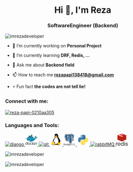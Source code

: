 <h1 align="center">Hi 👋, I'm Reza</h1>
<h3 align="center">SoftwareEngineer (Backend)</h3>

<p align="left"> <img src="https://komarev.com/ghpvc/?username=imrezadeveloper&label=Profile%20views&color=0e75b6&style=flat" alt="imrezadeveloper" /> </p>

- 🔭 I’m currently working on **Personal Project**

- 🌱 I’m currently learning **DRF, Redis, ...**

- 💬 Ask me about **Backend field**

- 📫 How to reach me **rezapapi138418@gmail.com**

- ⚡ Fun fact **the codes are not tell lie!**

<h3 align="left">Connect with me:</h3>
<p align="left">
<a href="https://linkedin.com/in/reza-papi-0210aa305" target="blank"><img align="center" src="https://raw.githubusercontent.com/rahuldkjain/github-profile-readme-generator/master/src/images/icons/Social/linked-in-alt.svg" alt="reza-papi-0210aa305" height="30" width="40" /></a>
</p>

<h3 align="left">Languages and Tools:</h3>
<p align="left"> <a href="https://www.djangoproject.com/" target="_blank" rel="noreferrer"> <img src="https://cdn.worldvectorlogo.com/logos/django.svg" alt="django" width="40" height="40"/> </a> <a href="https://www.docker.com/" target="_blank" rel="noreferrer"> <img src="https://raw.githubusercontent.com/devicons/devicon/master/icons/docker/docker-original-wordmark.svg" alt="docker" width="40" height="40"/> </a> <a href="https://git-scm.com/" target="_blank" rel="noreferrer"> <img src="https://www.vectorlogo.zone/logos/git-scm/git-scm-icon.svg" alt="git" width="40" height="40"/> </a> <a href="https://www.linux.org/" target="_blank" rel="noreferrer"> <img src="https://raw.githubusercontent.com/devicons/devicon/master/icons/linux/linux-original.svg" alt="linux" width="40" height="40"/> </a> <a href="https://www.postgresql.org" target="_blank" rel="noreferrer"> <img src="https://raw.githubusercontent.com/devicons/devicon/master/icons/postgresql/postgresql-original-wordmark.svg" alt="postgresql" width="40" height="40"/> </a> <a href="https://www.python.org" target="_blank" rel="noreferrer"> <img src="https://raw.githubusercontent.com/devicons/devicon/master/icons/python/python-original.svg" alt="python" width="40" height="40"/> </a> <a href="https://www.rabbitmq.com" target="_blank" rel="noreferrer"> <img src="https://www.vectorlogo.zone/logos/rabbitmq/rabbitmq-icon.svg" alt="rabbitMQ" width="40" height="40"/> </a> <a href="https://redis.io" target="_blank" rel="noreferrer"> <img src="https://raw.githubusercontent.com/devicons/devicon/master/icons/redis/redis-original-wordmark.svg" alt="redis" width="40" height="40"/> </a> </p>

<p><img align="center" src="https://github-readme-stats.vercel.app/api/top-langs?username=imrezadeveloper&show_icons=true&locale=en&layout=compact" alt="imrezadeveloper" /></p>

<p><img align="center" src="https://github-readme-streak-stats.herokuapp.com/?user=imrezadeveloper&" alt="imrezadeveloper" /></p>
